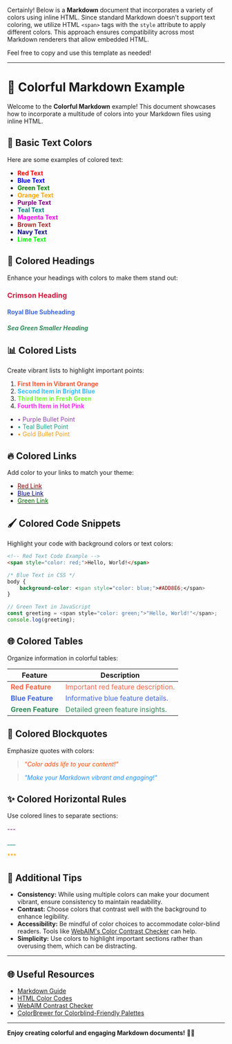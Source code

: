 Certainly! Below is a **Markdown** document that incorporates a variety of colors using inline HTML. Since standard Markdown doesn't support text coloring, we utilize HTML `<span>` tags with the `style` attribute to apply different colors. This approach ensures compatibility across most Markdown renderers that allow embedded HTML.

Feel free to copy and use this template as needed!

---

# 🌈 **Colorful Markdown Example**

Welcome to the **Colorful Markdown** example! This document showcases how to incorporate a multitude of colors into your Markdown files using inline HTML.

## 🎨 **Basic Text Colors**

Here are some examples of colored text:

- <span style="color: red;">**Red Text**</span>
- <span style="color: blue;">**Blue Text**</span>
- <span style="color: green;">**Green Text**</span>
- <span style="color: orange;">**Orange Text**</span>
- <span style="color: purple;">**Purple Text**</span>
- <span style="color: teal;">**Teal Text**</span>
- <span style="color: magenta;">**Magenta Text**</span>
- <span style="color: brown;">**Brown Text**</span>
- <span style="color: navy;">**Navy Text**</span>
- <span style="color: lime;">**Lime Text**</span>

## 🌟 **Colored Headings**

Enhance your headings with colors to make them stand out:

### <span style="color: crimson;">Crimson Heading</span>

#### <span style="color: royalblue;">Royal Blue Subheading</span>

##### <span style="color: seagreen;">Sea Green Smaller Heading</span>

## 📊 **Colored Lists**

Create vibrant lists to highlight important points:

1. <span style="color: #FF5733;">**First Item in Vibrant Orange**</span>
2. <span style="color: #33C1FF;">**Second Item in Bright Blue**</span>
3. <span style="color: #75FF33;">**Third Item in Fresh Green**</span>
4. <span style="color: #FF33F6;">**Fourth Item in Hot Pink**</span>

- <span style="color: #8E44AD;">• Purple Bullet Point</span>
- <span style="color: #16A085;">• Teal Bullet Point</span>
- <span style="color: #F39C12;">• Gold Bullet Point</span>

## 🔥 **Colored Links**

Add color to your links to match your theme:

- [<span style="color: darkred;">Red Link</span>](https://www.example.com)
- [<span style="color: darkblue;">Blue Link</span>](https://www.example.com)
- [<span style="color: darkgreen;">Green Link</span>](https://www.example.com)

## 🖌️ **Colored Code Snippets**

Highlight your code with background colors or text colors:

```html
<!-- Red Text Code Example -->
<span style="color: red;">Hello, World!</span>
```

```css
/* Blue Text in CSS */
body {
    background-color: <span style="color: blue;">#ADD8E6;</span>
}
```

```javascript
// Green Text in JavaScript
const greeting = <span style="color: green;">"Hello, World!"</span>;
console.log(greeting);
```

## 🌐 **Colored Tables**

Organize information in colorful tables:

| **Feature**        | **Description**                           |
|--------------------|-------------------------------------------|
| <span style="color: tomato;">**Red Feature**</span>      | <span style="color: tomato;">Important red feature description.</span> |
| <span style="color: royalblue;">**Blue Feature**</span>   | <span style="color: royalblue;">Informative blue feature details.</span>  |
| <span style="color: seagreen;">**Green Feature**</span>  | <span style="color: seagreen;">Detailed green feature insights.</span> |

## 🎉 **Colored Blockquotes**

Emphasize quotes with colors:

> <span style="color: #FF4500;">*"Color adds life to your content!"*</span>

> <span style="color: #1E90FF;">*"Make your Markdown vibrant and engaging!"*</span>

## ✨ **Colored Horizontal Rules**

Use colored lines to separate sections:

<span style="color: purple;">---
</span>

<span style="color: teal;">___</span>

<span style="color: orange;">***</span>

## 📌 **Additional Tips**

- **Consistency:** While using multiple colors can make your document vibrant, ensure consistency to maintain readability.
- **Contrast:** Choose colors that contrast well with the background to enhance legibility.
- **Accessibility:** Be mindful of color choices to accommodate color-blind readers. Tools like [WebAIM's Color Contrast Checker](https://webaim.org/resources/contrastchecker/) can help.
- **Simplicity:** Use colors to highlight important sections rather than overusing them, which can be distracting.

---

## 🌐 **Useful Resources**

- [Markdown Guide](https://www.markdownguide.org/)
- [HTML Color Codes](https://htmlcolorcodes.com/)
- [WebAIM Contrast Checker](https://webaim.org/resources/contrastchecker/)
- [ColorBrewer for Colorblind-Friendly Palettes](https://colorbrewer2.org/)

---

**Enjoy creating colorful and engaging Markdown documents!** 🎨✨
